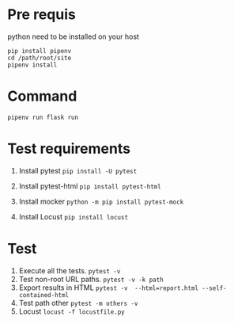 # Pre requis

python need to be installed on your host

```
pip install pipenv
cd /path/root/site
pipenv install
```

# Command

`pipenv run flask run`

# Test requirements

1. Install pytest
`pip install -U pytest`

2. Install pytest-html
`pip install pytest-html`

3. Install mocker
`python -m pip install pytest-mock`

4. Install Locust
`pip install locust`
# Test

1. Execute all the tests.
`pytest -v`
2. Test non-root URL paths.
`pytest -v -k path`
3. Export results in HTML
`pytest -v  --html=report.html --self-contained-html`
4. Test path other
`pytest -m others -v`
5. Locust
`locust -f locustfile.py`
